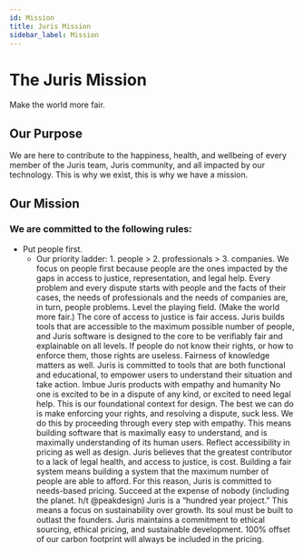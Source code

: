 ```yaml
---
id: Mission
title: Juris Mission
sidebar_label: Mission
---
```

# The Juris Mission
Make the world more fair.

## Our Purpose
We are here to contribute to the happiness, health, and wellbeing of every member of the Juris team, Juris community, and all impacted by our technology. This is why we exist, this is why we have a mission.

## Our Mission

### We are committed to the following rules:
- Put people first.
  - Our priority ladder: 1. people > 2. professionals > 3. companies.
We focus on people first because people are the ones impacted by the gaps in access to justice, representation, and legal help.
Every problem and every dispute starts with people and the facts of their cases, the needs of professionals and the needs of companies are, in turn, people problems.
Level the playing field. (Make the world more fair.)
The core of access to justice is fair access. Juris builds tools that are accessible to the maximum possible number of people, and Juris software is designed to the core to be verifiably fair and explainable on all levels.
If people do not know their rights, or how to enforce them, those rights are useless. Fairness of knowledge matters as well. Juris is committed to tools that are both functional and educational, to empower users to understand their situation and take action.
Imbue Juris products with empathy and humanity
No one is excited to be in a dispute of any kind, or excited to need legal help. This is our foundational context for design. The best we can do is make enforcing your rights, and resolving a dispute, suck less. We do this by proceeding through every step with empathy.
This means building software that is maximally easy to understand, and is maximally understanding of its human users.
Reflect accessibility in pricing as well as design.
Juris believes that the greatest contributor to a lack of legal health, and access to justice, is cost. Building a fair system means building a system that the maximum number of people are able to afford. For this reason, Juris is committed to needs-based pricing.
Succeed at the expense of nobody (including the planet. h/t @peakdesign)
Juris is a “hundred year project.” This means a focus on sustainability over growth. Its soul must be built to outlast the founders.
Juris maintains a commitment to ethical sourcing, ethical pricing, and sustainable development.
100% offset of our carbon footprint will always be included in the pricing.
